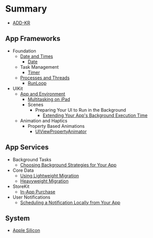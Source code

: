 # Summary

* [ADD-KR](README.md)

## App Frameworks

- Foundation
  - [Date and Times](App-Frameworks/Foundation/Date-and-Times/README.md)
    - [Date](App-Frameworks/Foundation/Date-and-Times/Date/README.md)
  - Task Management
    - [Timer](App-Frameworks/Foundation/Task-Management/Timer/README.md)
  - [Processes and Threads](App-Frameworks/Foundation/Processes-and-Threads/README.md)
    - [RunLoop](App-Frameworks/Foundation/Processes-and-Threads/RunLoop/README.md)
- UIKit
  - [App and Environment](App-Frameworks/UIKit/App-and-Environment/README.md)
    - [Multitasking on iPad](App-Frameworks/UIKit/App-and-Environment/Multitasking-on-iPad/README.md)
    - Scenes
      - Preparing Your UI to Run in the Background
        - [Extending Your App's Background Execution Time](App-Frameworks/UIKit/App-and-Environment/Scenes/Preparing-Your-UI-to-Run-in-the-Background/Extending.md)
  - Animation and Haptics
    - Property Based Animations
      - [UIViewPropertyAnimator](App-Frameworks/UIKit/Animation-and-Haptics/Property-Based-Animations/UIViewPropertyAnimator/README.md)

## App Services

- Background Tasks
  - [Choosing Background Strategies for Your App](App-Services/Background-Tasks/Choosing-Background-Strategies-for-Your-App.md)
- Core Data
  - [Using Lightweight Migration](App-Services/Core-Data/Using-Lightweight-Migration.md)
  - [Heavyweight Migration](App-Services/Core-Data/Heavyweight-Migration/README.md)
- StoreKit
  - [In-App Purchase](App-Services/StoreKit/In-App-Purchase/README.md)
- User Notifications
  - [Scheduling a Notification Locally from Your App](App-Services/User-Notifications/Scheduling-a-Notification-Locally-from-Your-App.md)

## System

- [Apple Silicon](System/Apple-Silicon/README.md)

